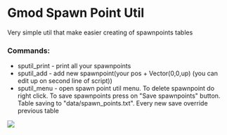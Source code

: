 # Gmod Spawn Point Util

Very simple util that make easier creating of spawnpoints tables

### Commands: 
* sputil_print - print all your spawnpoints
* sputil_add - add new spawnpoint(your pos + Vector(0,0,up) (you can edit up on second line of script))
* sputil_menu - open spawn point util menu. To delete spawnpoint do right click. To save spawnpoints press on "Save spawnpoints" button. Table saving to "data/spawn_points.txt". Every new save override previous table

![](https://media.discordapp.net/attachments/1103749162815729696/1258390571903357030/20240704145343_1.jpg?ex=6687df0c&is=66868d8c&hm=ddb4067e4bdbf947a1ebc3694620448994f4f56209f8be95e579bbf5b9281db5&=&format=webp&width=1066&height=600)
